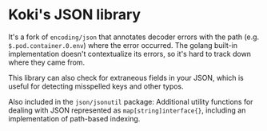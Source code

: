 # Koki's JSON library

It's a fork of `encoding/json` that annotates decoder errors with the path
(e.g. `$.pod.container.0.env`) where the error occurred.
The golang built-in implementation doesn't contextualize its errors, so it's hard to track down where they came from.

This library can also check for extraneous fields in your JSON, which is useful for detecting misspelled keys and other typos.

Also included in the `json/jsonutil` package: Additional utility functions for dealing with JSON
represented as `map[string]interface{}`, including an implementation of path-based indexing.
